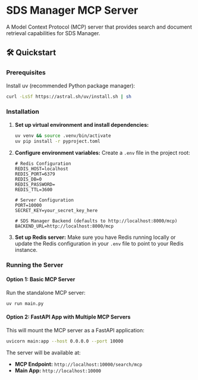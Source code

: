 # SDS Manager MCP Server

A Model Context Protocol (MCP) server that provides search and document retrieval capabilities for SDS Manager.

## 🛠 Quickstart

### Prerequisites

Install uv (recommended Python package manager):
```bash
curl -LsSf https://astral.sh/uv/install.sh | sh
```

### Installation

1. **Set up virtual environment and install dependencies:**
   ```bash
   uv venv && source .venv/bin/activate
   uv pip install -r pyproject.toml
   ```

2. **Configure environment variables:**
   Create a `.env` file in the project root:
   ```env
   # Redis Configuration
   REDIS_HOST=localhost
   REDIS_PORT=6379
   REDIS_DB=0
   REDIS_PASSWORD=
   REDIS_TTL=3600
   
   # Server Configuration
   PORT=10000
   SECRET_KEY=your_secret_key_here

   # SDS Manager Backend (defaults to http://localhost:8000/mcp)
   BACKEND_URL=http://localhost:8000/mcp
   ```

3. **Set up Redis server:**
   Make sure you have Redis running locally or update the Redis configuration in your `.env` file to point to your Redis instance.


### Running the Server

#### Option 1: Basic MCP Server
Run the standalone MCP server:
```bash
uv run main.py
```

#### Option 2: FastAPI App with Multiple MCP Servers
This will mount the MCP server as a FastAPI application:
```bash
uvicorn main:app --host 0.0.0.0 --port 10000
```

The server will be available at:
- **MCP Endpoint:** `http://localhost:10000/search/mcp`
- **Main App:** `http://localhost:10000`
